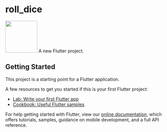 # roll_dice
<img src="https://your-image-url.type](https://github.com/prayogisholihul/RollDice/blob/master/Screenshot_1708172242.png" width="100" height="100">
A new Flutter project.

## Getting Started

This project is a starting point for a Flutter application.

A few resources to get you started if this is your first Flutter project:

- [Lab: Write your first Flutter app](https://flutter.dev/docs/get-started/codelab)
- [Cookbook: Useful Flutter samples](https://flutter.dev/docs/cookbook)

For help getting started with Flutter, view our
[online documentation](https://flutter.dev/docs), which offers tutorials,
samples, guidance on mobile development, and a full API reference.
